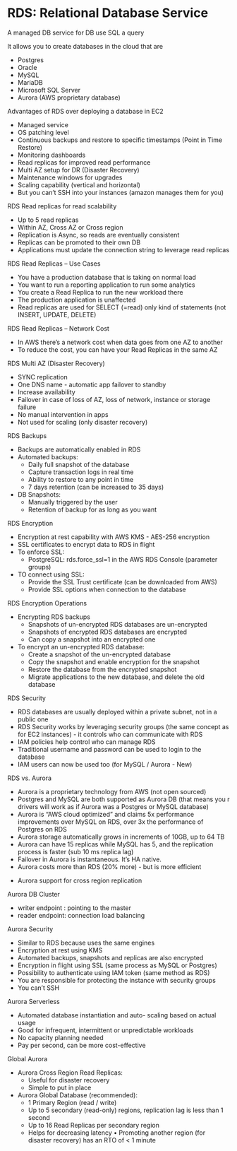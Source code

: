 # RDS: Relational Database Service

A managed DB service for DB use SQL a query

It allows you to create databases in the cloud that are
* Postgres
* Oracle
* MySQL
* MariaDB
* Microsoft SQL Server
* Aurora (AWS proprietary database)

Advantages of RDS over deploying a database in EC2
* Managed service
* OS patching level
* Continuous backups and restore to specific timestamps (Point in Time Restore)
* Monitoring dashboards
* Read replicas for improved read performance
* Multi AZ setup for DR (Disaster Recovery)
* Maintenance windows for upgrades
* Scaling capability (vertical and horizontal)
* But you can’t SSH into your instances (amazon manages them for you)

RDS Read replicas for read scalability
* Up to 5 read replicas
* Within AZ, Cross AZ or Cross region
* Replication is Async, so reads are eventually consistent
* Replicas can be promoted to their own DB
* Applications must update the connection string to leverage read replicas

RDS Read Replicas – Use Cases
- You have a production database that is taking on normal load
- You want to run a reporting application to run some analytics
- You create a Read Replica to run the new workload there
- The production application is unaffected
- Read replicas are used for SELECT (=read) only kind of statements (not INSERT, UPDATE, DELETE)

RDS Read Replicas – Network Cost
- In AWS there’s a network cost when data goes from one AZ to another 
- To reduce the cost, you can have your Read Replicas in the same AZ

RDS Multi AZ (Disaster Recovery)
* SYNC replication
* One DNS name - automatic app failover to standby
* Increase availability
* Failover in case of loss of AZ, loss of network, instance or storage failure
* No manual intervention in apps
* Not used for scaling (only disaster recovery)

RDS Backups
* Backups are automatically enabled in RDS
* Automated backups:
    * Daily full snapshot of the database
    * Capture transaction logs in real time
    * Ability to restore to any point in time
    * 7 days retention (can be increased to 35 days)
* DB Snapshots:
    * Manually triggered by the user
    * Retention of backup for as long as you want

RDS Encryption
* Encryption at rest capability with AWS KMS - AES-256 encryption
* SSL certificates to encrypt data to RDS in flight
* To enforce SSL:
    * PostgreSQL: rds.force_ssl=1 in the AWS RDS Console (parameter groups)
* TO connect using SSL:
    * Provide the SSL Trust certificate (can be downloaded from AWS)
    * Provide SSL options when connection to the database
	
	
RDS Encryption Operations
- Encrypting RDS backups
	- Snapshots of un-encrypted RDS databases are un-encrypted 
	- Snapshots of encrypted RDS databases are encrypted
	- Can copy a snapshot into an encrypted one
- To encrypt an un-encrypted RDS database: 
	- Create a snapshot of the un-encrypted database
	- Copy the snapshot and enable encryption for the snapshot
	- Restore the database from the encrypted snapshot
	- Migrate applications to the new database, and delete the old database

RDS Security
* RDS databases are usually deployed within a private subnet, not in a public one
* RDS Security works by leveraging security groups (the same concept as for EC2 instances) - it controls who can communicate with RDS
* IAM policies help control who can manage RDS
* Traditional username and password can be used to login to the database
* IAM users can now be used too (for MySQL / Aurora - New)

RDS vs. Aurora
* Aurora is a proprietary technology from AWS (not open sourced)
* Postgres and MySQL are both supported as Aurora DB (that means you r drivers will work as if Aurora was a Postgres or MySQL database)
* Aurora is “AWS cloud optimized” and claims 5x performance improvements over MySQL on RDS, over 3x the performance of Postgres on RDS
* Aurora storage automatically grows in increments of 10GB, up to 64 TB
* Aurora can have 15 replicas while MySQL has 5, and the replication process is faster (sub 10 ms replica lag)
* Failover in Aurora is instantaneous. It’s HA native.
* Aurora costs more than RDS (20% more) - but is more efficient
- Aurora support for cross region replication

Aurora DB Cluster
- writer endpoint : pointing to the master
- reader endpoint: connection load balancing

Aurora Security
- Similar to RDS because uses the same engines
- Encryption at rest using KMS
- Automated backups, snapshots and replicas are also encrypted
- Encryption in flight using SSL (same process as MySQL or Postgres) 
- Possibility to authenticate using IAM token (same method as RDS) 
- You are responsible for protecting the instance with security groups 
- You can’t SSH

 Aurora Serverless
- Automated database instantiation and auto- scaling based on actual usage
- Good for infrequent, intermittent or unpredictable workloads
- No capacity planning needed
- Pay per second, can be more cost-effective 

Global Aurora
- Aurora Cross Region Read Replicas: 
	- Useful for disaster recovery
	- Simple to put in place
- Aurora Global Database (recommended):
	- 1 Primary Region (read / write)
	- Up to 5 secondary (read-only) regions, replication lag is less than 1 second
	- Up to 16 Read Replicas per secondary region
	- Helps for decreasing latency
	• Promoting another region (for disaster recovery) has an RTO of < 1 minute
	